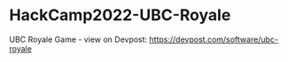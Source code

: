 # HackCamp2022-UBC-Royale
UBC Royale Game - view on Devpost: https://devpost.com/software/ubc-royale
